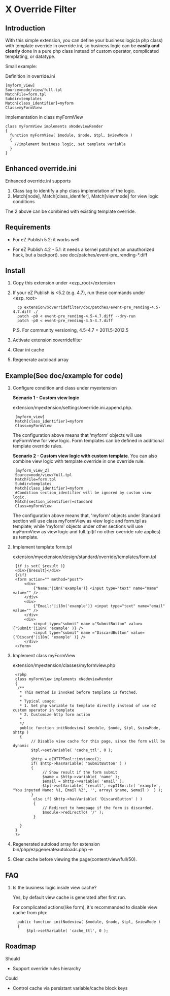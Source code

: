 X Override Filter
=================

Introduction
-----------
With this simple extension, you can define your business logic(a php class) with template override in override.ini, so business logic can be **easily and clearly** done in a pure php class instead of custom operator, complicated templating, or datatype.

Small example:

Definition in override.ini

    [myform_view]
    Source=node/view/full.tpl
    MatchFile=form.tpl
    Subdir=templates
    Match[class_identifier]=myform
    Class=myFormView

Implementation in class myFormView

    class myFormView implements xNodeviewRender
    {
      function myFormView( $module, $node, $tpl, $viewMode )
      {
        //implement business logic, set template variable
      }
    }

Enhanced override.ini
---------------------
Enhanced override.ini supports

1. Class tag to identify a php class implenetation of the logic.
2. Match[node], Match[class_identifer], Match[viewmode] for view logic conditions

The 2 above can be combined with existing template override.

Requirements
---------

- For eZ Publish 5.2: it works well

- For eZ Publish 4.2 - 5.1: it needs a kernel patch(not an unauthorized hack, but a backport). see doc/patches/event-pre_rending-*.diff


Install
--------
1. Copy this extension under \<ezp_root\>/extension
2. If your eZ Publish is <5.2 (e.g. 4.7), run these commands under \<ezp_root\>
   
         cp extension/xoverridefilter/doc/patches/event-pre_rending-4.5-4.7.diff ./
         patch -p0 < event-pre_rending-4.5-4.7.diff --dry-run
         patch -p0 < event-pre_rending-4.5-4.7.diff
       
    P.S. For community versioning, 4.5-4.7 = 2011.5-2012.5 
2. Activate extension xoverridefilter
3. Clear ini cache
4. Regenerate autoload array


Example(See doc/example for code)
---------


1. Configure condition and class under myextension

   **Scenario 1 - Custom view logic** 
  
   extension/myextension/settings/override.ini.append.php.

        [myform_view]
        Match[class_identifier]=myform
        Class=myFormView
     
   The configuration above means that ‘myform’ objects will use myFormView for view logic. Form templates can be defined in additional template override rules.

   **Scenario 2 - Custom view logic with custom template**. You can also combine view logic with template override in one override rule. 

        [myform_view_2]
        Source=node/view/full.tpl
        MatchFile=form.tpl
        Subdir=templates
        Match[class_identifier]=myform
        #Condition section_identifier will be ignored by custom view logic.
        Match[section_identifier]=standard
        Class=myFormView

   The configuration above means that, 'myform' objects under Standard section will use class myFormView as view logic and form.tpl as template; while 'myform' objects under other sections will use myFormView as view logic and full.tpl(if no other override rule applies) as template.


2. Implement template form.tpl

    extension/myextension/design/standard/override/templates/form.tpl

        {if is_set( $result )}
        <div>{$result}</div>
        {/if}
        <form action="" method="post">
            <div>
                {"Name:"|i8n('example')} <input type="text" name="name" value="" />
            </div>
            <div>
                {"Email:"|i18n('example')} <input type="text" name="email" value="" />
            </div>
            <div>
                <input type="submit" name ="SubmitButton" value={'Submit'|i18n( 'example' )} />
                <input type="submit" name ="DiscardButton" value={'Discard'|i18n( 'example' )} />
            </div>
        </form>

3. Implement class myFormView

    extension/myextension/classes/myformview.php

        <?php
        class myFormView implements xNodeviewRender
        {
         /**
          * This method is invoked before template is fetched.
          *
          * Typical usage:
          * 1. Set php variable to template directly instead of use eZ custom operator in template
          * 2. Customize http form action
          *
          */
          public function initNodeview( $module, $node, $tpl, $viewMode, $http )
          {
               // Disable view cache for this page, since the form will be dynamic
               $tpl->setVariable( 'cache_ttl', 0 );

               $http = eZHTTPTool::instance();
               if( $http->hasVariable( 'SubmitButton' ) )
               {
                    // Show result if the form submit
                    $name = $http->variable( 'name' );
                    $email = $http->variable( 'email' );
                    $tpl->setVariable( 'result', ezpI18n::tr( 'example', "You inputed Name: %1, Email %2", '', array( $name, $email )  ) );
               }
                else if( $http->hasVariable( 'DiscardButton' ) )
                {
                    // Redirect to homepage if the form is discarded.
                    $module->redirectTo( '/' );
                }

          }
        }
        ?>

4. Regenerated autoload array for extension
<php path> bin/php/ezpgenerateautoloads.php -e

5. Clear cache before viewing the page(content/view/full/50).

FAQ
---------
1. Is the business logic inside view cache?

   Yes, by default view cache is generated after first run.

   For complicated actions(like form), it's recommanded to disable view cache from php: 
   
         public function initNodeview( $module, $node, $tpl, $viewMode )
         {
             $tpl->setVariable( 'cache_ttl', 0 );


Roadmap
--------
Should

- Support override rules hierarchy

Could

- Control cache via persistant variable/cache block keys

